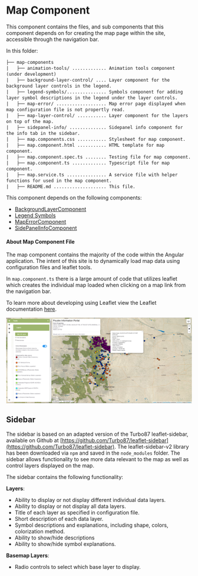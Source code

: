 # Map Component

This component contains the files, and sub components that this component depends on for creating the map page within the site, accessible through the navigation bar. 

In this folder:

```
├── map-components
|   ├── animation-tools/ ............. Animation tools component (under development)
|   ├── background-layer-control/ .... Layer component for the background layer controls in the legend.
|   ├── legend-symbols/............... Symbols component for adding layer symbol descriptions in the legend under the layer controls. 
|   ├── map-error/ ................... Map error page displayed when map configuration file is not propertly read.
|   ├── map-layer-control/ ........... Layer component for the layers on top of the map.
|   ├── sidepanel-info/ .............. Sidepanel info component for the info tab in the sidebar.
|   ├── map.components.css ........... Stylesheet for map component.
|   ├── map.component.html ........... HTML template for map component.
|   ├── map.component.spec.ts ........ Testing file for map component.
|   ├── map.component.ts ............. Typescript file for map component.
|   ├── map.service.ts ............... A service file with helper functions for used in the map component.
|   ├── README.md .................... This file.
```



This component depends on the following components:

* [BackgroundLayerComponent](background-layer-control/README.md)
* [Legend Symbols](legend-symbols/README.md)
* [MapErrorComponent](map-error/README.md)
* [SidePanelInfoComponent](sidepanel-info/README.md)

#### About Map Component File ####

The map component contains the majority of the code within the Angular application. The intent of this site is to dynamically load map data using configuration files and leaflet tools.

In `map.component.ts` there is a large amount of code that utilizes leaflet which creates the individual map loaded when clicking on a map link from the navigation bar.

To learn more about developing using Leaflet view the Leaflet documentation [here](<https://leafletjs.com/reference-1.5.0.html>).

![map](../../../../doc/images/map.png)

## Sidebar

The sidebar is based on an adapted version of the Turbo87 leaflet-sidebar, available on Github at [https://github.com/Turbo87/leaflet-sidebar](https://github.com/Turbo87/leaflet-sidebar).  The leaflet-sidebar-v2 library has been downloaded via `npm` and saved in the `node_modules` folder. The sidebar allows functionality to see more data relevant to the map as well as control layers displayed on the map.

The sidebar contains the following functionality:

**Layers**:

- Ability to display or not display different individual data layers.
- Ability to display or not display all data layers.
- Title of each layer as specified in configuration file.
- Short description of each data layer.
- Symbol descriptions and explanations, including shape, colors, colorization method.
- Ability to show/hide descriptions
- Ability to show/hide symbol explanations.

**Basemap Layers**:

- Radio controls to select which base layer to display.